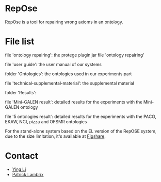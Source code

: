 # RepOse
RepOse is a tool for repairing wrong axioms in an ontology.

# File list
file 'ontology repairing': the protege plugin jar file 'ontology repairing'

file 'user guide': the user manual of our systems

folder 'Ontologies': the ontologies used in our experiments part

file 'technical-supplemental-material': the supplemental material

folder 'Results':

file 'Mini-GALEN result': detailed results for the experiments with the Mini-GALEN ontology

file '5 ontologies result': detailed results for the experiments with the PACO, EKAW, NCI, pizza and OFSMR ontologies

For the stand-alone system based on the EL version of the RepOSE system, due to the size limitation, it's available at [Figshare](https://figshare.com/s/f3b9472a7e5dd69237dc).

# Contact

* [Ying Li](https://www.ida.liu.se/~yinli71/)
* [Patrick Lambrix](https://www.ida.liu.se/~patla00/)
